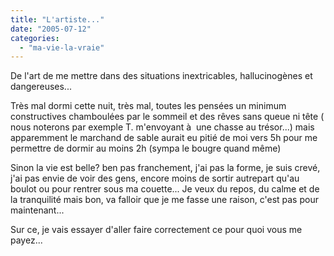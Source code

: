 ```yaml
---
title: "L'artiste..."
date: "2005-07-12"
categories: 
  - "ma-vie-la-vraie"
---
```


  
De l'art de me mettre dans des situations inextricables, hallucinogènes et dangereuses...  
  
Très mal dormi cette nuit, très mal, toutes les pensées un minimum constructives chamboulées par le sommeil et des rêves sans queue ni tête ( nous noterons par exemple T. m'envoyant à  une chasse au trésor...) mais apparemment le marchand de sable aurait eu pitié de moi vers 5h pour me permettre de dormir au moins 2h (sympa le bougre quand même)  
  
Sinon la vie est belle? ben pas franchement, j'ai pas la forme, je suis crevé, j'ai pas envie de voir des gens, encore moins de sortir autrepart qu'au boulot ou pour rentrer sous ma couette... Je veux du repos, du calme et de la tranquilité mais bon, va falloir que je me fasse une raison, c'est pas pour maintenant...  
  
Sur ce, je vais essayer d'aller faire correctement ce pour quoi vous me payez...
